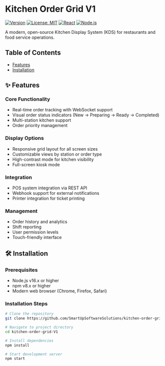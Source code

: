 # Kitchen Order Grid V1

[![Version](https://img.shields.io/badge/version-1.0.0-blue)](https://github.com/SmartUpSoftwareSolutions/kitchen-order-grid-V1/releases)
[![License: MIT](https://img.shields.io/badge/License-MIT-green.svg)](https://opensource.org/licenses/MIT)
[![React](https://img.shields.io/badge/React-18.x-blue)](https://reactjs.org/)
[![Node.js](https://img.shields.io/badge/Node.js-16.x+-green)](https://nodejs.org/)

A modern, open-source Kitchen Display System (KDS) for restaurants and food service operations.

## Table of Contents
- [Features](#-features)
- [Installation](#-installation)

## ✨ Features

### Core Functionality
- Real-time order tracking with WebSocket support
- Visual order status indicators (New → Preparing → Ready → Completed)
- Multi-station kitchen support
- Order priority management

### Display Options
- Responsive grid layout for all screen sizes
- Customizable views by station or order type
- High-contrast mode for kitchen visibility
- Full-screen kiosk mode

### Integration
- POS system integration via REST API
- Webhook support for external notifications
- Printer integration for ticket printing

### Management
- Order history and analytics
- Shift reporting
- User permission levels
- Touch-friendly interface

## 🛠 Installation

### Prerequisites
- Node.js v16.x or higher
- npm v8.x or higher
- Modern web browser (Chrome, Firefox, Safari)

### Installation Steps
```bash
# Clone the repository
git clone https://github.com/SmartUpSoftwareSolutions/kitchen-order-grid-V1.git

# Navigate to project directory
cd kitchen-order-grid-V1

# Install dependencies
npm install

# Start development server
npm start

